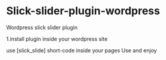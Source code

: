 # Slick-slider-plugin-wordpress

Wordpress slick slider plugin

1.install plugin inside your wordpress site

use [slick_slide] short-code inside your pages
Use and enjoy

